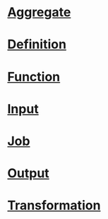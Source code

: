 # [Aggregate](stream-analytics-aggregate.md)
# [Definition](stream-analytics-definition.md)
# [Function](stream-analytics-function.md)
# [Input](stream-analytics-input.md)
# [Job](stream-analytics-job.md)
# [Output](stream-analytics-output.md)
# [Transformation](stream-analytics-transformation.md)
